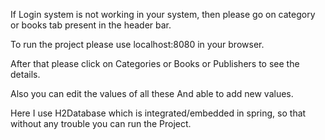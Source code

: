 If Login system is not working in your system, then please go on category or books tab present in the header bar.

To run the project please use     localhost:8080 in your browser.

After that please click on Categories or Books or Publishers to see the details.

Also you can edit the values of all these And able to add new values.

Here I use H2Database which is integrated/embedded in spring, so that without any trouble you can run the Project.
